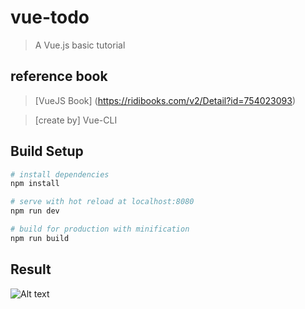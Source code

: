 # vue-todo

> A Vue.js basic tutorial


## reference book

> [VueJS Book] (https://ridibooks.com/v2/Detail?id=754023093)

> [create by] Vue-CLI

## Build Setup

``` bash
# install dependencies
npm install

# serve with hot reload at localhost:8080
npm run dev

# build for production with minification
npm run build
```

## Result

![Alt text](./doc/test.gif)